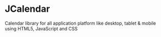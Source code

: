 JCalendar
=========

Calendar library for all application platform like desktop, tablet &amp; mobile using HTML5, JavaScript and CSS